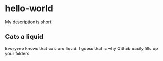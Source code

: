 # hello-world
My description is short!

## Cats a liquid
Everyone knows that cats are liquid. I guess that is why Github easily fills up your folders.
